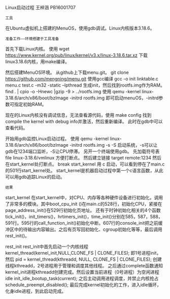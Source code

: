 ﻿Linux启动过程
王梓涵 PB16001707


	工具

在Ubuntu虚拟机上搭建的MenuOS，使用gdb调试。Linux内核版本3.18.6。


	准备工作——环境搭建于工具准备

首先下载Linux内核。
使用
wget https://www.kernel.org/pub/linux/kernel/v3.x/linux-3.18.6.tar.xz
下载linux3.18.6内核，用make编译。

然后搭建MenuOS环境。
从github上下载menu.git。
git clone https://github.com/mengning/menu.git
使用gcc编译
gcc -o init linktable.c menu.c test.c -m32 -static –lpthread
生成init，然后找到rootfs.img作为RAM。
find . | cpio -o -Hnewc |gzip -9 > ../rootfs.img
使用
qemu -kernel linux-3.18.6/arch/x86/boot/bzImage -initrd rootfs.img
即可启动menuOS，-initrd参数可指定初始RAM。

现在的Linux内核没有调试信息，无法查看源代码，使用
make config
找到compile the kernel with debug info并激活，然后重新编译。
此时在gdb中可以查看代码。

开始用gdb监控Linux启动过程。
使用
qemu -kernel linux-3.18.6/arch/x86/boot/bzImage -initrd rootfs.img -s -S
启动系统，-s可以让gdb在1234端口监听，-S让CPU停滞。
另开一个终端使用gdb。
先加载符号表
file linux-3.18.6/vmlinux
方便打断点。
然后建立链接
target remote:1234
然后在start_kernel处打断点。
break start_kernel
用
c
启动，可以看到停在了main.c的501行start_kernel处。
start_kernel是机器启动过程中第一个c语言函数，从此可以用gdb追踪Linux的启动。

	结果

start_kernel
在start_kernel中，对CPU、内存等各种硬件设备进行初始化，调用了非常多的模块。其中boot_cpu_init ()在main.c的528行，初始化CPU，紧接在page_address_init()在529行初始化页地址。
还有于时钟初始化相关的4个函数tick_init()，init_timers()，hrtimers_init()，time_init()分别在585，587，588，591行。595行的call_function_init()初始化中断。607行的console_init把之前缓冲区中的待输出内容输出。之后有页写回初始化、cgroup初始化等等，最后调用rest_init()。

rest_init
rest_init中首先启动一个内核线程
kernel_thread(kernel_init,NULL,CLONE_FS | CLONE_FILES);
即1号进程init，然后
pid = kernel_thread(kthreadd, NULL, CLONE_FS | CLONE_FILES);
创建线程kthreadd，2号进程用于管理和调度其他线程。
之后通过complete函数通知kernel_init进程kthreadd创建完成。然后设置当前进程（0号进程）为空闲进程idle
init_idle_bootup_task(current);
之后主动调用进程调度，并禁止内核抢占
schedule_preempt_disabled();
最后完成kernel初始化的工作，进入idle循环，化身idle进程，到此启动完成。
